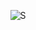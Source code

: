 <p align="center">
  <img src="https://komarev.com/ghpvc/?username=SabarIshShankar" alt="S" /> 
</p>


<!--
**SabarIshShankar/SabarIshShankar** is a ✨ _special_ ✨ repository because its `README.md` (this file) appears on your GitHub profile.

Here are some ideas to get you started:

- 🔭 I’m currently working on ...
- 🌱 I’m currently learning ...
- 👯 I’m looking to collaborate on ...
- 🤔 I’m looking for help with ...
- 💬 Ask me about ...
- 📫 How to reach me: ...
- 😄 Pronouns: ...
- ⚡ Fun fact: ...
-->
